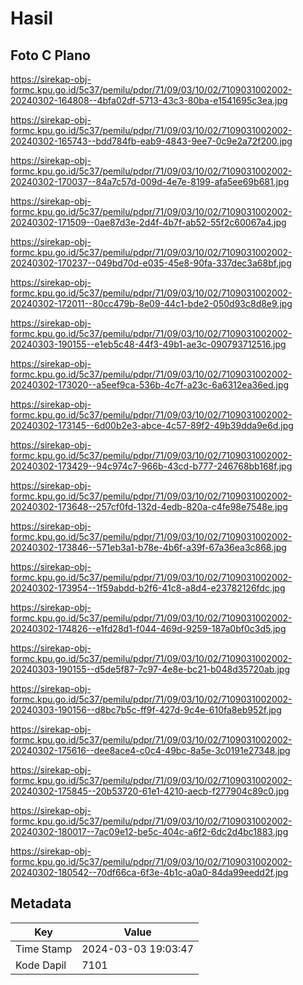 # Hasil

## Foto C Plano

https://sirekap-obj-formc.kpu.go.id/5c37/pemilu/pdpr/71/09/03/10/02/7109031002002-20240302-164808--4bfa02df-5713-43c3-80ba-e1541695c3ea.jpg

https://sirekap-obj-formc.kpu.go.id/5c37/pemilu/pdpr/71/09/03/10/02/7109031002002-20240302-165743--bdd784fb-eab9-4843-9ee7-0c9e2a72f200.jpg

https://sirekap-obj-formc.kpu.go.id/5c37/pemilu/pdpr/71/09/03/10/02/7109031002002-20240302-170037--84a7c57d-009d-4e7e-8199-afa5ee69b681.jpg

https://sirekap-obj-formc.kpu.go.id/5c37/pemilu/pdpr/71/09/03/10/02/7109031002002-20240302-171509--0ae87d3e-2d4f-4b7f-ab52-55f2c60067a4.jpg

https://sirekap-obj-formc.kpu.go.id/5c37/pemilu/pdpr/71/09/03/10/02/7109031002002-20240302-170237--049bd70d-e035-45e8-90fa-337dec3a68bf.jpg

https://sirekap-obj-formc.kpu.go.id/5c37/pemilu/pdpr/71/09/03/10/02/7109031002002-20240302-172011--80cc479b-8e09-44c1-bde2-050d93c8d8e9.jpg

https://sirekap-obj-formc.kpu.go.id/5c37/pemilu/pdpr/71/09/03/10/02/7109031002002-20240303-190155--e1eb5c48-44f3-49b1-ae3c-090793712516.jpg

https://sirekap-obj-formc.kpu.go.id/5c37/pemilu/pdpr/71/09/03/10/02/7109031002002-20240302-173020--a5eef9ca-536b-4c7f-a23c-6a6312ea36ed.jpg

https://sirekap-obj-formc.kpu.go.id/5c37/pemilu/pdpr/71/09/03/10/02/7109031002002-20240302-173145--6d00b2e3-abce-4c57-89f2-49b39dda9e6d.jpg

https://sirekap-obj-formc.kpu.go.id/5c37/pemilu/pdpr/71/09/03/10/02/7109031002002-20240302-173429--94c974c7-966b-43cd-b777-246768bb168f.jpg

https://sirekap-obj-formc.kpu.go.id/5c37/pemilu/pdpr/71/09/03/10/02/7109031002002-20240302-173648--257cf0fd-132d-4edb-820a-c4fe98e7548e.jpg

https://sirekap-obj-formc.kpu.go.id/5c37/pemilu/pdpr/71/09/03/10/02/7109031002002-20240302-173846--571eb3a1-b78e-4b6f-a39f-67a36ea3c868.jpg

https://sirekap-obj-formc.kpu.go.id/5c37/pemilu/pdpr/71/09/03/10/02/7109031002002-20240302-173954--1f59abdd-b2f6-41c8-a8d4-e23782126fdc.jpg

https://sirekap-obj-formc.kpu.go.id/5c37/pemilu/pdpr/71/09/03/10/02/7109031002002-20240302-174826--e1fd28d1-f044-469d-9259-187a0bf0c3d5.jpg

https://sirekap-obj-formc.kpu.go.id/5c37/pemilu/pdpr/71/09/03/10/02/7109031002002-20240303-190155--d5de5f87-7c97-4e8e-bc21-b048d35720ab.jpg

https://sirekap-obj-formc.kpu.go.id/5c37/pemilu/pdpr/71/09/03/10/02/7109031002002-20240303-190156--d8bc7b5c-ff9f-427d-9c4e-610fa8eb952f.jpg

https://sirekap-obj-formc.kpu.go.id/5c37/pemilu/pdpr/71/09/03/10/02/7109031002002-20240302-175616--dee8ace4-c0c4-49bc-8a5e-3c0191e27348.jpg

https://sirekap-obj-formc.kpu.go.id/5c37/pemilu/pdpr/71/09/03/10/02/7109031002002-20240302-175845--20b53720-61e1-4210-aecb-f277904c89c0.jpg

https://sirekap-obj-formc.kpu.go.id/5c37/pemilu/pdpr/71/09/03/10/02/7109031002002-20240302-180017--7ac09e12-be5c-404c-a6f2-6dc2d4bc1883.jpg

https://sirekap-obj-formc.kpu.go.id/5c37/pemilu/pdpr/71/09/03/10/02/7109031002002-20240302-180542--70df66ca-6f3e-4b1c-a0a0-84da99eedd2f.jpg


## Metadata

| Key        | Value               |
| ---------- | ------------------- |
| Time Stamp | 2024-03-03 19:03:47 |
| Kode Dapil | 7101                |



